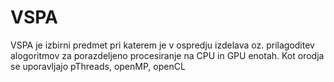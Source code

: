 # VSPA
VSPA je izbirni predmet pri katerem je v ospredju izdelava oz. prilagoditev alogoritmov za porazdeljeno procesiranje na CPU in GPU enotah.
Kot orodja se uporavljajo pThreads, openMP, openCL
